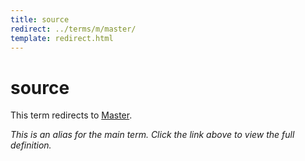 ```yaml
---
title: source
redirect: ../terms/m/master/
template: redirect.html
---
```


# source

This term redirects to [Master](../terms/m/master/).

*This is an alias for the main term. Click the link above to view the full definition.*
